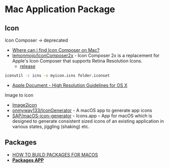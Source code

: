 # Mac Application Package

## Icon

Icon Composer -> deprecated

* [Where can i find Icon Composer on Mac?](https://stackoverflow.com/questions/12437433/where-can-i-find-icon-composer-on-mac)
* [lemonmojo/IconComposer2x](https://github.com/lemonmojo/IconComposer2x) - Icon Composer 2x is a replacement for Apple's Icon Composer that supports Retina Resolution Icons.
  * [release](https://github.com/lemonmojo/IconComposer2x/releases)

```sh
iconutil -c icns -o myicon.icns folder.iconset
```

* [Apple Document - High Resolution Guidelines for OS X](https://developer.apple.com/library/archive/documentation/GraphicsAnimation/Conceptual/HighResolutionOSX/Optimizing/Optimizing.html#//apple_ref/doc/uid/TP40012302-CH7-SW3)

Image to icon

* [Image2icon](http://www.img2icnsapp.com/)
* [onmyway133/IconGenerator](https://github.com/onmyway133/IconGenerator) - A macOS app to generate app icons
* [SAP/macOS-icon-generator](https://github.com/SAP/macOS-icon-generator) - Icons.app – App for macOS which is designed to generate consistent sized icons of an existing application in various states, jiggling (shaking) etc.

## Packages

* [HOW TO BUILD PACKAGES FOR MACOS](https://support.zuludesk.com/hc/en-us/articles/115002300893-How-to-build-packages-for-macOS)
* [**Packages APP**](http://s.sudre.free.fr/Software/Packages/about.html)
